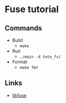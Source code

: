 # Fuse tutorial

## Commands
- Build
    - `make`
- Run
    - `./main -d tuto_fs/`
- Format
    - `make fmt`

## Links
- [libfuse](https://github.com/libfuse/libfuse/tree/master)
